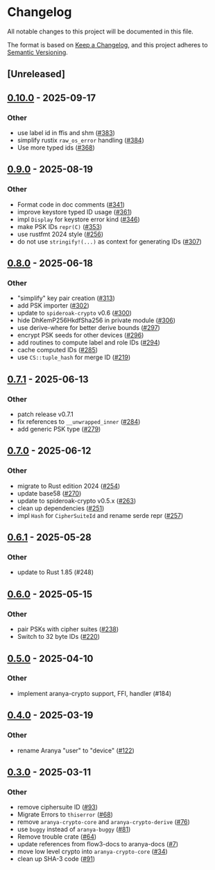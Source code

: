 # Changelog

All notable changes to this project will be documented in this file.

The format is based on [Keep a Changelog](https://keepachangelog.com/en/1.0.0/),
and this project adheres to [Semantic Versioning](https://semver.org/spec/v2.0.0.html).

## [Unreleased]

## [0.10.0](https://github.com/aranya-project/aranya-core/compare/aranya-crypto-v0.9.0...aranya-crypto-v0.10.0) - 2025-09-17

### Other

- use label id in ffis and shm ([#383](https://github.com/aranya-project/aranya-core/pull/383))
- simplify rustix `raw_os_error` handling ([#384](https://github.com/aranya-project/aranya-core/pull/384))
- Use more typed ids ([#368](https://github.com/aranya-project/aranya-core/pull/368))

## [0.9.0](https://github.com/aranya-project/aranya-core/compare/aranya-crypto-v0.8.0...aranya-crypto-v0.9.0) - 2025-08-19

### Other

- Format code in doc comments ([#341](https://github.com/aranya-project/aranya-core/pull/341))
- improve keystore typed ID usage ([#361](https://github.com/aranya-project/aranya-core/pull/361))
- impl `Display` for keystore error kind ([#346](https://github.com/aranya-project/aranya-core/pull/346))
- make PSK IDs `repr(C)` ([#353](https://github.com/aranya-project/aranya-core/pull/353))
- use rustfmt 2024 style ([#256](https://github.com/aranya-project/aranya-core/pull/256))
- do not use `stringify!(...)` as context for generating IDs ([#307](https://github.com/aranya-project/aranya-core/pull/307))

## [0.8.0](https://github.com/aranya-project/aranya-core/compare/aranya-crypto-v0.7.1...aranya-crypto-v0.8.0) - 2025-06-18

### Other

- "simplify" key pair creation ([#313](https://github.com/aranya-project/aranya-core/pull/313))
- add PSK importer ([#302](https://github.com/aranya-project/aranya-core/pull/302))
- update to `spideroak-crypto` v0.6 ([#300](https://github.com/aranya-project/aranya-core/pull/300))
- hide DhKemP256HkdfSha256 in private module ([#306](https://github.com/aranya-project/aranya-core/pull/306))
- use derive-where for better derive bounds ([#297](https://github.com/aranya-project/aranya-core/pull/297))
- encrypt PSK seeds for other devices ([#296](https://github.com/aranya-project/aranya-core/pull/296))
- add routines to compute label and role IDs ([#294](https://github.com/aranya-project/aranya-core/pull/294))
- cache computed IDs ([#285](https://github.com/aranya-project/aranya-core/pull/285))
- use `CS::tuple_hash` for merge ID ([#219](https://github.com/aranya-project/aranya-core/pull/219))

## [0.7.1](https://github.com/aranya-project/aranya-core/compare/aranya-crypto-v0.7.0...aranya-crypto-v0.7.1) - 2025-06-13

### Other

- patch release v0.7.1
- fix references to `__unwrapped_inner` ([#284](https://github.com/aranya-project/aranya-core/pull/284))
- add generic PSK type ([#279](https://github.com/aranya-project/aranya-core/pull/279))

## [0.7.0](https://github.com/aranya-project/aranya-core/compare/aranya-crypto-v0.6.1...aranya-crypto-v0.7.0) - 2025-06-12

### Other

- migrate to Rust edition 2024 ([#254](https://github.com/aranya-project/aranya-core/pull/254))
- update base58 ([#270](https://github.com/aranya-project/aranya-core/pull/270))
- update to spideroak-crypto v0.5.x ([#263](https://github.com/aranya-project/aranya-core/pull/263))
- clean up dependencies ([#251](https://github.com/aranya-project/aranya-core/pull/251))
- impl `Hash` for `CipherSuiteId` and rename serde repr ([#257](https://github.com/aranya-project/aranya-core/pull/257))

## [0.6.1](https://github.com/aranya-project/aranya-core/compare/aranya-crypto-v0.6.0...aranya-crypto-v0.6.1) - 2025-05-28

### Other

- update to Rust 1.85 (#248)

## [0.6.0](https://github.com/aranya-project/aranya-core/compare/aranya-crypto-v0.5.0...aranya-crypto-v0.6.0) - 2025-05-15

### Other

- pair PSKs with cipher suites ([#238](https://github.com/aranya-project/aranya-core/pull/238))
- Switch to 32 byte IDs ([#220](https://github.com/aranya-project/aranya-core/pull/220))

## [0.5.0](https://github.com/aranya-project/aranya-core/compare/aranya-crypto-v0.4.0...aranya-crypto-v0.5.0) - 2025-04-10

### Other

- implement aranya-crypto support, FFI, handler (#184)

## [0.4.0](https://github.com/aranya-project/aranya-core/compare/aranya-crypto-v0.3.0...aranya-crypto-v0.4.0) - 2025-03-19

### Other

- rename Aranya "user" to "device" ([#122](https://github.com/aranya-project/aranya-core/pull/122))

## [0.3.0](https://github.com/aranya-project/aranya-core/compare/aranya-crypto-v0.2.1...aranya-crypto-v0.3.0) - 2025-03-11

### Other

- remove ciphersuite ID ([#93](https://github.com/aranya-project/aranya-core/pull/93))
- Migrate Errors to `thiserror` ([#68](https://github.com/aranya-project/aranya-core/pull/68))
- remove `aranya-crypto-core` and `aranya-crypto-derive` ([#76](https://github.com/aranya-project/aranya-core/pull/76))
- use `buggy` instead of `aranya-buggy` ([#81](https://github.com/aranya-project/aranya-core/pull/81))
- Remove trouble crate ([#64](https://github.com/aranya-project/aranya-core/pull/64))
- update references from flow3-docs to aranya-docs ([#7](https://github.com/aranya-project/aranya-core/pull/7))
- move low level crypto into `aranya-crypto-core` ([#34](https://github.com/aranya-project/aranya-core/pull/34))
- clean up SHA-3 code ([#91](https://github.com/aranya-project/aranya-core/pull/91))

